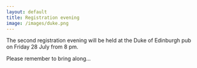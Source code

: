 ```yaml
---
layout: default
title: Registration evening
image: /images/duke.png
---
```


The second registration evening will be held at the Duke of Edinburgh pub on Friday 28 July from 8 pm.

Please remember to bring along...
